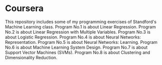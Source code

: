 Coursera
========

This repository includes some of my programming exercises of Standford's Machine Learning class.
Program No.1 is about Linear Regression.
Program No.2 is about Linear Regression with Multiple Variables.
Program No.3 is about Logistic Regression.
Program No.4 is about Neural Networks: Representation.
Program No.5 is about Neural Networks: Learning.
Program No.6 is about Machine Learning System Design.
Program No.7 is about Support Vector Machines (SVMs).
Program No.8 is about Clustering and Dimensionality Reduction.
